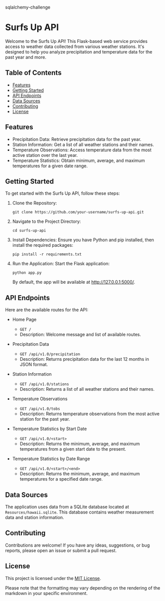 sqlalchemy-challenge
# Surfs Up API

Welcome to the Surfs Up API! This Flask-based web service provides access to weather data collected from various weather stations. It's designed to help you analyze precipitation and temperature data for the past year and more.

## Table of Contents
- [Features](#features)
- [Getting Started](#getting-started)
- [API Endpoints](#api-endpoints)
- [Data Sources](#data-sources)
- [Contributing](#contributing)
- [License](#license)

## Features
- Precipitation Data: Retrieve precipitation data for the past year.
- Station Information: Get a list of all weather stations and their names.
- Temperature Observations: Access temperature data from the most active station over the last year.
- Temperature Statistics: Obtain minimum, average, and maximum temperatures for a given date range.

## Getting Started
To get started with the Surfs Up API, follow these steps:

1. Clone the Repository:
    ```
    git clone https://github.com/your-username/surfs-up-api.git
    ```

2. Navigate to the Project Directory:
    ```
    cd surfs-up-api
    ```

3. Install Dependencies:
    Ensure you have Python and pip installed, then install the required packages:
    ```
    pip install -r requirements.txt
    ```

4. Run the Application:
    Start the Flask application:
    ```
    python app.py
    ```
    By default, the app will be available at http://127.0.0.1:5000/.

## API Endpoints
Here are the available routes for the API:

- Home Page
  - `GET /`
  - Description: Welcome message and list of available routes.

- Precipitation Data
  - `GET /api/v1.0/precipitation`
  - Description: Returns precipitation data for the last 12 months in JSON format.

- Station Information
  - `GET /api/v1.0/stations`
  - Description: Returns a list of all weather stations and their names.

- Temperature Observations
  - `GET /api/v1.0/tobs`
  - Description: Returns temperature observations from the most active station for the past year.

- Temperature Statistics by Start Date
  - `GET /api/v1.0/<start>`
  - Description: Returns the minimum, average, and maximum temperatures from a given start date to the present.

- Temperature Statistics by Date Range
  - `GET /api/v1.0/<start>/<end>`
  - Description: Returns the minimum, average, and maximum temperatures for a specified date range.

## Data Sources
The application uses data from a SQLite database located at `Resources/hawaii.sqlite`. This database contains weather measurement data and station information.

## Contributing
Contributions are welcome! If you have any ideas, suggestions, or bug reports, please open an issue or submit a pull request.

## License
This project is licensed under the [MIT License](LICENSE).

Please note that the formatting may vary depending on the rendering of the markdown in your specific environment.
